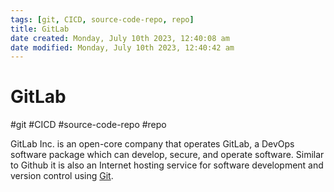 ```yaml
---
tags: [git, CICD, source-code-repo, repo]
title: GitLab
date created: Monday, July 10th 2023, 12:40:08 am
date modified: Monday, July 10th 2023, 12:40:42 am
---
```

# GitLab
#git #CICD #source-code-repo #repo 

GitLab Inc. is an open-core company that operates GitLab, a DevOps software package which can develop, secure, and operate software.  Similar to Github it is also an Internet hosting service for software development and version control using [Git](DevOps/GitOps/Git.md).